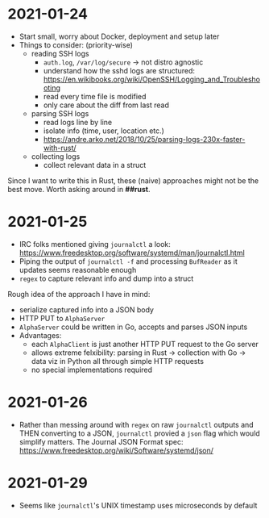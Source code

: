 # 2021-01-24
- Start small, worry about Docker, deployment and setup later
- Things to consider: (priority-wise)
    - reading SSH logs 
        - `auth.log`, `/var/log/secure` -> not distro agnostic
        - understand how the sshd logs are structured: https://en.wikibooks.org/wiki/OpenSSH/Logging_and_Troubleshooting
        - read every time file is modified 
        - only care about the diff from last read
    - parsing SSH logs
        - read logs line by line
        - isolate info (time, user, location etc.)
        - https://andre.arko.net/2018/10/25/parsing-logs-230x-faster-with-rust/
    - collecting logs 
        - collect relevant data in a struct

Since I want to write this in Rust, these (naive) approaches might not be the best move. Worth asking around in **##rust**.

# 2021-01-25
- IRC folks mentioned giving `journalctl` a look: https://www.freedesktop.org/software/systemd/man/journalctl.html
-  Piping the output of `journalctl -f` and processing `BufReader` as it updates seems reasonable enough 
-  `regex` to capture relevant info and dump into a struct
  
Rough idea of the approach I have in mind:
- serialize captured info into a JSON body
- HTTP PUT to `AlphaServer` 
- `AlphaServer` could be written in Go, accepts and parses JSON inputs 
- Advantages:
  - each `AlphaClient` is just another HTTP PUT request to the Go server 
  - allows extreme felxibility: parsing in Rust -> collection with Go -> data viz in Python all through simple HTTP requests 
  - no special implementations required 

# 2021-01-26
- Rather than messing around with `regex` on raw `journalctl` outputs and THEN converting to a JSON, `journalctl` provied a `json` flag which would simplify matters. The Journal JSON Format spec: https://www.freedesktop.org/wiki/Software/systemd/json/

# 2021-01-29
- Seems like `journalctl`'s UNIX timestamp uses microseconds by default 